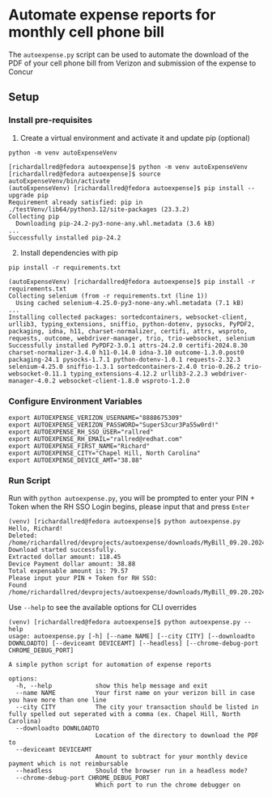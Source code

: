 # Automate expense reports for monthly cell phone bill

The `autoexpense.py` script can be used to automate the download of the PDF of your cell phone bill from Verizon and submission of the expense to Concur

## Setup

### Install pre-requisites

1. Create a virtual environment and activate it and update pip (optional)
```
python -m venv autoExpenseVenv
```
```
[richardallred@fedora autoexpense]$ python -m venv autoExpenseVenv
[richardallred@fedora autoexpense]$ source autoExpenseVenv/bin/activate
(autoExpenseVenv) [richardallred@fedora autoexpense]$ pip install --upgrade pip
Requirement already satisfied: pip in ./testVenv/lib64/python3.12/site-packages (23.3.2)
Collecting pip
  Downloading pip-24.2-py3-none-any.whl.metadata (3.6 kB)
...
Successfully installed pip-24.2
```

2. Install dependencies with pip
```
pip install -r requirements.txt
```
```
(autoExpenseVenv) [richardallred@fedora autoexpense]$ pip install -r requirements.txt
Collecting selenium (from -r requirements.txt (line 1))
  Using cached selenium-4.25.0-py3-none-any.whl.metadata (7.1 kB)
...
Installing collected packages: sortedcontainers, websocket-client, urllib3, typing_extensions, sniffio, python-dotenv, pysocks, PyPDF2, packaging, idna, h11, charset-normalizer, certifi, attrs, wsproto, requests, outcome, webdriver-manager, trio, trio-websocket, selenium
Successfully installed PyPDF2-3.0.1 attrs-24.2.0 certifi-2024.8.30 charset-normalizer-3.4.0 h11-0.14.0 idna-3.10 outcome-1.3.0.post0 packaging-24.1 pysocks-1.7.1 python-dotenv-1.0.1 requests-2.32.3 selenium-4.25.0 sniffio-1.3.1 sortedcontainers-2.4.0 trio-0.26.2 trio-websocket-0.11.1 typing_extensions-4.12.2 urllib3-2.2.3 webdriver-manager-4.0.2 websocket-client-1.8.0 wsproto-1.2.0
```


### Configure Environment Variables

```
export AUTOEXPENSE_VERIZON_USERNAME="8888675309"
export AUTOEXPENSE_VERIZON_PASSWORD="SuperS3cur3Pa55w0rd!"
export AUTOEXPENSE_RH_SSO_USER="rallred"
export AUTOEXPENSE_RH_EMAIL="rallred@redhat.com"
export AUTOEXPENSE_FIRST_NAME="Richard"
export AUTOEXPENSE_CITY="Chapel Hill, North Carolina"
export AUTOEXPENSE_DEVICE_AMT="38.88"
```

### Run Script

Run with `python autoexpense.py`, you will be prompted to enter your PIN + Token when the RH SSO Login begins, please input that and press `Enter`

```
(venv) [richardallred@fedora autoexpense]$ python autoexpense.py
Hello, Richard!
Deleted: /home/richardallred/devprojects/autoexpense/downloads/MyBill_09.20.2024.pdf
Download started successfully.
Extracted dollar amount: 118.45
Device Payment dollar amount: 38.88
Total expensable amount is: 79.57
Please input your PIN + Token for RH SSO:
Found /home/richardallred/devprojects/autoexpense/downloads/MyBill_09.20.2024.pdf

```


Use `--help` to see the available options for CLI overrides

```
(venv) [richardallred@fedora autoexpense]$ python autoexpense.py --help
usage: autoexpense.py [-h] [--name NAME] [--city CITY] [--downloadto DOWNLOADTO] [--deviceamt DEVICEAMT] [--headless] [--chrome-debug-port CHROME_DEBUG_PORT]

A simple python script for automation of expense reports

options:
  -h, --help            show this help message and exit
  --name NAME           Your first name on your verizon bill in case you have more than one line
  --city CITY           The city your transaction should be listed in fully spelled out seperated with a comma (ex. Chapel Hill, North Carolina)
  --downloadto DOWNLOADTO
                        Location of the directory to download the PDF to
  --deviceamt DEVICEAMT
                        Amount to subtract for your monthly device payment which is not reimbursable
  --headless            Should the browser run in a headless mode?
  --chrome-debug-port CHROME_DEBUG_PORT
                        Which port to run the chrome debugger on

```
